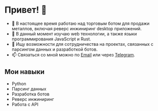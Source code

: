 # Привет! 👋

- 🔭 В настоящее время работаю над торговым ботом для продажи металлов, включая реверс инжиниринг desktop приложений.
- 🌱 В данный момент изучаю web технологии, а также языки программирования JavaScript и Rust.
- 👯 Ищу возможности для сотрудничества на проектах, связанных с парсингом данных и разработкой ботов.
- 📫 Связаться со мной можно по [Email](mailto:alexander@gvozdev.com) или через [Telegram](https://t.me/dark_loop).

## Мои навыки

- Python
- Парсинг данных
- Разработка ботов
- Реверс инжиниринг
- Работа с API

<!--
**GvozdevAD/GvozdevAD** is a ✨ _special_ ✨ repository because its `README.md` (this file) appears on your GitHub profile.

Here are some ideas to get you started:

- 🔭 I’m currently working on ...
- 🌱 I’m currently learning ...
- 👯 I’m looking to collaborate on ...
- 🤔 I’m looking for help with ...
- 💬 Ask me about ...
- 📫 How to reach me: ...
- 😄 Pronouns: ...
- ⚡ Fun fact: ...
-->
